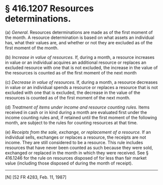 # § 416.1207   Resources determinations.

(a) *General.* Resources determinations are made as of the first moment of the month. A resource determination is based on what assets an individual has, what their values are, and whether or not they are excluded as of the first moment of the month.


(b) *Increase in value of resources.* If, during a month, a resource increases in value or an individual acquires an additional resource or replaces an excluded resource with one that is not excluded, the increase in the value of the resources is counted as of the first moment of the next month


(c) *Decrease in value of resources.* If, during a month, a resource decreases in value or an individual spends a resource or replaces a resource that is not excluded with one that is excluded, the decrease in the value of the resources is counted as of the first moment of the next month.


(d) *Treatment of items under income and resource counting rules.* Items received in cash or in kind during a month are evaluated first under the income counting rules and, if retained until the first moment of the following month, are subject to the rules for counting resources at that time.


(e) *Receipts from the sale, exchange, or replacement of a resource.* If an individual sells, exchanges or replaces a resource, the receipts are not income. They are still considered to be a resource. This rule includes resources that have never been counted as such because they were sold, exchanged or replaced in the month in which they were received. See § 416.1246 for the rule on resources disposed of for less than fair market value (including those disposed of during the month of receipt).



---

[N] [52 FR 4283, Feb. 11, 1987]




